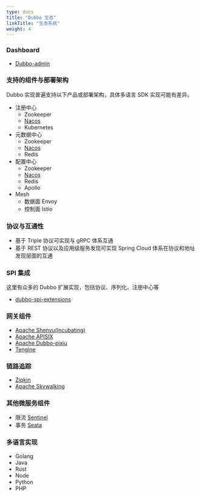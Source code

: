 ```yaml
---
type: docs
title: "Dubbo 生态"
linkTitle: "生态系统"
weight: 4
---
```


### Dashboard
* [Dubbo-admin](https://github.com/apache/dubbo-admin)

### 支持的组件与部署架构

Dubbo 实现普遍支持以下产品或部署架构，具体多语言 SDK 实现可能有差异。

* 注册中心
  * Zookeeper
  * [Nacos](https://nacos.io/zh-cn/docs/use-nacos-with-dubbo.html)
  * Kubernetes
* 元数据中心
  * Zookeeper
  * [Nacos](https://nacos.io/zh-cn/docs/use-nacos-with-dubbo.html)
  * Redis
* 配置中心
  * Zookeeper
  * [Nacos](https://nacos.io/zh-cn/docs/use-nacos-with-dubbo.html)
  * Redis
  * Apollo
* Mesh
  * 数据面 Envoy
  * 控制面 Istio

### 协议与互通性
* 基于 Triple 协议可实现与 gRPC 体系互通
* 基于 REST 协议以及应用级服务发现可实现 Spring Cloud 体系在协议和地址发现层面的互通

### SPI 集成
这里有众多的 Dubbo 扩展实现，包括协议、序列化、注册中心等
* [dubbo-spi-extensions]()

### 网关组件
* [Apache Shenyu(Incubating)](https://dubbo.apache.org/zh/blog/2022/05/04/%E5%A6%82%E4%BD%95%E9%80%9A%E8%BF%87-apache-shenyu-%E7%BD%91%E5%85%B3%E4%BB%A3%E7%90%86-dubbo-%E6%9C%8D%E5%8A%A1/)
* [Apache APISIX](https://dubbo.apache.org/zh/blog/2022/01/18/%E4%BB%8E%E5%8E%9F%E7%90%86%E5%88%B0%E6%93%8D%E4%BD%9C%E8%AE%A9%E4%BD%A0%E5%9C%A8-apache-apisix-%E4%B8%AD%E4%BB%A3%E7%90%86-dubbo-%E6%9C%8D%E5%8A%A1%E6%9B%B4%E4%BE%BF%E6%8D%B7/)
* [Apache Dubbo-pixiu]()
* [Tengine]()

### 链路追踪
* [Zipkin]()
* [Apache Skywalking]()

### 其他微服务组件
* 限流 [Sentinel]()
* 事务 [Seata]()

### 多语言实现
* Golang
* Java
* Rust
* Node
* Python
* PHP
